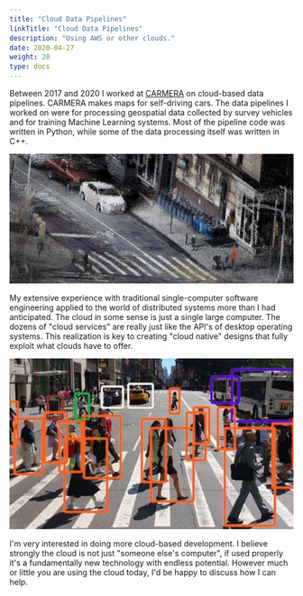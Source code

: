```yaml
---
title: "Cloud Data Pipelines"
linkTitle: "Cloud Data Pipelines"
description: "Using AWS or other clouds."
date: 2020-04-27
weight: 20
type: docs
---
```


Between 2017 and 2020 I worked at [CARMERA](https://carmera.com) on cloud-based
data pipelines. CARMERA makes maps for self-driving cars. The data pipelines I
worked on were for processing geospatial data collected by survey vehicles and
for training Machine Learning systems. Most of the pipeline code was written in
Python, while some of the data processing itself was written in C++. 

![Carmera 1](carmera-1.jpg)

My extensive experience with traditional single-computer software engineering
applied to the world of distributed systems more than I had anticipated. The
cloud in some sense is just a single large computer. The dozens of "cloud
services" are really just like the API's of desktop operating systems. This
realization is key to creating "cloud native" designs that fully exploit what
clouds have to offer.

![Carmera 2](carmera-2.jpg)

I'm very interested in doing more cloud-based development. I believe strongly
the cloud is not just "someone else's computer", if used properly it's a
fundamentally new technology with endless potential. However much or little you
are using the cloud today, I'd be happy to discuss how I can help.